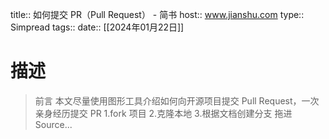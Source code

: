 title:: 如何提交 PR（Pull Request） - 简书
host:: www.jianshu.com
type:: Simpread
tags:: 
date:: [[2024年01月22日]]


# 描述
> 前言 本文尽量使用图形工具介绍如何向开源项目提交 Pull Request，一次亲身经历提交 PR 1.fork 项目 2.克隆本地 3.根据文档创建分支 拖进 Source...



